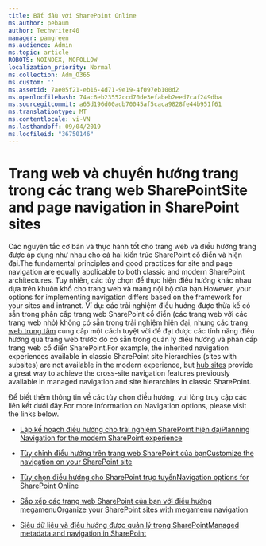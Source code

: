 ```yaml
---
title: Bắt đầu với SharePoint Online
ms.author: pebaum
author: Techwriter40
manager: pamgreen
ms.audience: Admin
ms.topic: article
ROBOTS: NOINDEX, NOFOLLOW
localization_priority: Normal
ms.collection: Adm_O365
ms.custom: ''
ms.assetid: 7ae05f21-eb16-4d71-9e19-4f097eb100d2
ms.openlocfilehash: 74ac6eb23552ccd70de3efabeb2eed7caf249dba
ms.sourcegitcommit: a65d196d00adb70045af5caca9828fe44b951f61
ms.translationtype: MT
ms.contentlocale: vi-VN
ms.lasthandoff: 09/04/2019
ms.locfileid: "36750146"
---
```

# <a name="site-and-page-navigation-in-sharepoint-sites"></a><span data-ttu-id="10966-102">Trang web và chuyển hướng trang trong các trang web SharePoint</span><span class="sxs-lookup"><span data-stu-id="10966-102">Site and page navigation in SharePoint sites</span></span>

<span data-ttu-id="10966-103">Các nguyên tắc cơ bản và thực hành tốt cho trang web và điều hướng trang được áp dụng như nhau cho cả hai kiến trúc SharePoint cổ điển và hiện đại.</span><span class="sxs-lookup"><span data-stu-id="10966-103">The fundamental principles and good practices for site and page navigation are equally applicable to both classic and modern SharePoint architectures.</span></span> <span data-ttu-id="10966-104">Tuy nhiên, các tùy chọn để thực hiện điều hướng khác nhau dựa trên khuôn khổ cho trang web và mạng nội bộ của bạn.</span><span class="sxs-lookup"><span data-stu-id="10966-104">However, your options for implementing navigation differs based on the framework for your sites and intranet.</span></span> <span data-ttu-id="10966-105">Ví dụ: các trải nghiệm điều hướng được thừa kế có sẵn trong phân cấp trang web SharePoint cổ điển (các trang web với các trang web nhỏ) không có sẵn trong trải nghiệm hiện đại, nhưng [các trang web trung tâm](https://support.office.com/article/fe26ae84-14b7-45b6-a6d1-948b3966427f) cung cấp một cách tuyệt vời để đạt được các tính năng điều hướng qua trang web trước đó có sẵn trong quản lý điều hướng và phân cấp trang web cổ điển SharePoint.</span><span class="sxs-lookup"><span data-stu-id="10966-105">For example, the inherited navigation experiences available in classic SharePoint site hierarchies (sites with subsites) are not available in the modern experience, but [hub sites](https://support.office.com/article/fe26ae84-14b7-45b6-a6d1-948b3966427f) provide a great way to achieve the cross-site navigation features previously available in managed navigation and site hierarchies in classic SharePoint.</span></span>

 <span data-ttu-id="10966-106">Để biết thêm thông tin về các tùy chọn điều hướng, vui lòng truy cập các liên kết dưới đây.</span><span class="sxs-lookup"><span data-stu-id="10966-106">For more information on Navigation options, please visit the links below.</span></span>

 - [<span data-ttu-id="10966-107">Lập kế hoạch điều hướng cho trải nghiệm SharePoint hiện đại</span><span class="sxs-lookup"><span data-stu-id="10966-107">Planning Navigation for the modern SharePoint experience</span></span>](https://docs.microsoft.com/sharepoint/plan-navigation-modern-experience)

- [<span data-ttu-id="10966-108">Tùy chỉnh điều hướng trên trang web SharePoint của bạn</span><span class="sxs-lookup"><span data-stu-id="10966-108">Customize the navigation on your SharePoint site</span></span>](https://support.office.com/article/customize-the-navigation-on-your-sharepoint-site-3cd61ae7-a9ed-4e1e-bf6d-4655f0bf25ca)

- [<span data-ttu-id="10966-109">Tùy chọn điều hướng cho SharePoint trực tuyến</span><span class="sxs-lookup"><span data-stu-id="10966-109">Navigation options for SharePoint Online</span></span>](https://docs.microsoft.com/office365/enterprise/navigation-options-for-sharepoint-online)
 
- [<span data-ttu-id="10966-110">Sắp xếp các trang web SharePoint của bạn với điều hướng megamenu</span><span class="sxs-lookup"><span data-stu-id="10966-110">Organize your SharePoint sites with megamenu navigation</span></span>](https://techcommunity.microsoft.com/t5/Microsoft-SharePoint-Blog/Organize-your-SharePoint-sites-with-megamenu-navigation-and-new/ba-p/328068)

- [<span data-ttu-id="10966-111">Siêu dữ liệu và điều hướng được quản lý trong SharePoint</span><span class="sxs-lookup"><span data-stu-id="10966-111">Managed metadata and navigation in SharePoint</span></span>](https://docs.microsoft.com/sharepoint/dev/general-development/managed-metadata-and-navigation-in-sharepoint)


